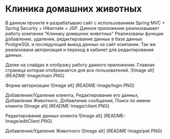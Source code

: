 # Клиника домашних животных

В данном проекте я разрабатываю сайт с использованием Spring MVC + Spring Security + Hibernate + JSP.
Данное приложение реализовывает работу компании "Клинику домашних животных"
Реализованы функции добавление, удаление, редактирование данных в базе данных PostgreSQL и последующий вывод данных на сайт компании.
Так же реализована авторизация и переход в кабинет для редактирования данных.

Далее на слайдах я отображу работу данного приложения.
Главная страница которая отображается для все пользователей.
![Image alt] (README-Image/main.PNG)

Форма авторизации
![Image alt] (README-Image/login.PNG)

Добавление/Удаление клиента, Редактирование его данных,  Добавление Животного, Добавление сообщения, Поиск по имени клиента
![Image alt] (README-Image/client.PNG)

Редактирование данных клиента
![Image alt] (README-Image/editClient.PNG)

Добавление/Удаление Животного
![Image alt] (README-Image/pet.PNG)